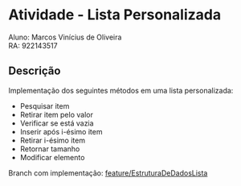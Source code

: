 # Atividade - Lista Personalizada

Aluno: Marcos Vinícius de Oliveira  
RA: 922143517

## Descrição
Implementação dos seguintes métodos em uma lista personalizada:

- Pesquisar item
- Retirar item pelo valor
- Verificar se está vazia
- Inserir após i-ésimo item
- Retirar i-ésimo item
- Retornar tamanho
- Modificar elemento

Branch com implementação: [feature/EstruturaDeDadosLista](https://github.com/M4rcosVO/EstruturaDeDadosLista/tree/main)
